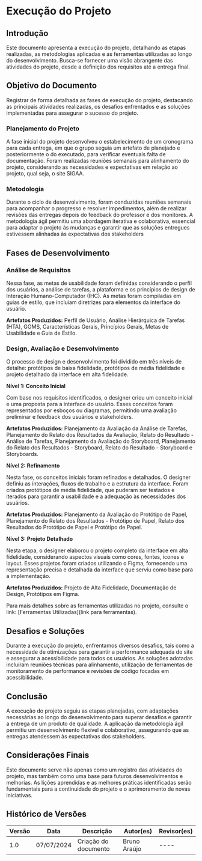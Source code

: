 # Execução do Projeto

## Introdução

Este documento apresenta a execução do projeto, detalhando as etapas realizadas, as metodologias aplicadas e as ferramentas utilizadas ao longo do desenvolvimento. Busca-se fornecer uma visão abrangente das atividades do projeto, desde a definição dos requisitos até a entrega final.

## Objetivo do Documento

Registrar de forma detalhada as fases de execução do projeto, destacando as principais atividades realizadas, os desafios enfrentados e as soluções implementadas para assegurar o sucesso do projeto.

### Planejamento do Projeto

A fase inicial do projeto desenvolveu o estabelecimento de um cronograma para cada entrega, em que o grupo seguia um artefato de planejado e posteriormente o do executado, para verificar eventuais falta de documentação. Foram realizadas reuniões semanais para alinhamento do projeto, considerando as necessidades e expectativas em relação ao projeto, qual seja, o site SIGAA.

### Metodologia

Durante o ciclo de desenvolvimento, foram conduzidas reuniões semanais para acompanhar o progresso e resolver impedimentos, além de realizar revisões das entregas depois do feedback do professor e dos monitores. A metodologia ágil permitiu uma abordagem iterativa e colaborativa, essencial para adaptar o projeto às mudanças e garantir que as soluções entregues estivessem alinhadas às expectativas dos stakeholders

## Fases de Desenvolvimento

### Análise de Requisitos

Nessa fase, as metas de usabilidade foram definidas considerando o perfil dos usuários, a análise de tarefas, a plataforma e os princípios de design de Interação Humano-Computador (IHC). As metas foram compiladas em guias de estilo, que incluíam diretrizes para elementos da interface do usuário.

**Artefatos Produzidos:** Perfil de Usuário, Análise Hierárquica de Tarefas (HTA), GOMS, Características Gerais, Princípios Gerais, Metas de Usabilidade e Guia de Estilo.

### Design, Avaliação e Desenvolvimento

O processo de design e desenvolvimento foi dividido em três níveis de detalhe: protótipos de baixa fidelidade, protótipos de média fidelidade e projeto detalhado da interface em alta fidelidade.

**Nível 1: Conceito Inicial**

Com base nos requisitos identificados, o designer criou um conceito inicial e uma proposta para a interface do usuário. Esses conceitos foram representados por esboços ou diagramas, permitindo uma avaliação preliminar e feedback dos usuários e stakeholders.

**Artefatos Produzidos:** Planejamento da Avaliação da Análise de Tarefas, Planejamento do Relato dos Resultados da Avaliação, Relato do Resultado - Análise de Tarefas, Planejamento da Avaliação do Storyboard, Planejamento do Relato dos Resultados - Storyboard, Relato do Resultado - Storyboard e Storyboards.

**Nível 2: Refinamento**

Nesta fase, os conceitos iniciais foram refinados e detalhados. O designer definiu as interações, fluxos de trabalho e a estrutura da interface. Foram criados protótipos de média fidelidade, que puderam ser testados e iterados para garantir a usabilidade e a adequação às necessidades dos usuários.

**Artefatos Produzidos:** Planejamento da Avaliação do Protótipo de Papel, Planejamento do Relato dos Resultados - Protótipo de Papel, Relato dos Resultados do Protótipo de Papel e Protótipo de Papel.

**Nível 3: Projeto Detalhado**

Nesta etapa, o designer elaborou o projeto completo da interface em alta fidelidade, considerando aspectos visuais como cores, fontes, ícones e layout. Esses projetos foram criados utilizando o Figma, fornecendo uma representação precisa e detalhada da interface que serviu como base para a implementação.

**Artefatos Produzidos:** Projeto de Alta Fidelidade, Documentação de Design, Protótipos em Figma.

Para mais detalhes sobre as ferramentas utilizadas no projeto, consulte o link: [Ferramentas Utilizadas](link para ferramentas).

## Desafios e Soluções

Durante a execução do projeto, enfrentamos diversos desafios, tais como a necessidade de otimizações para garantir a performance adequada do site e assegurar a acessibilidade para todos os usuários. As soluções adotadas incluíram reuniões técnicas para alinhamento, utilização de ferramentas de monitoramento de performance e revisões de código focadas em acessibilidade.

## Conclusão

A execução do projeto seguiu as etapas planejadas, com adaptações necessárias ao longo do desenvolvimento para superar desafios e garantir a entrega de um produto de qualidade. A aplicação da metodologia ágil permitiu um desenvolvimento flexível e colaborativo, assegurando que as entregas atendessem às expectativas dos stakeholders.

## Considerações Finais

Este documento serve não apenas como um registro das atividades do projeto, mas também como uma base para futuros desenvolvimentos e melhorias. As lições aprendidas e as melhores práticas identificadas serão fundamentais para a continuidade do projeto e o aprimoramento de novas iniciativas.

## Histórico de Versões

| Versão | Data      | Descrição             | Autor(es)     | Revisor(es)   |
|--------|-----------|-----------------------|---------------|---------------|
| 1.0    | 07/07/2024| Criação do documento  | Bruno Araújo  | ----          |
